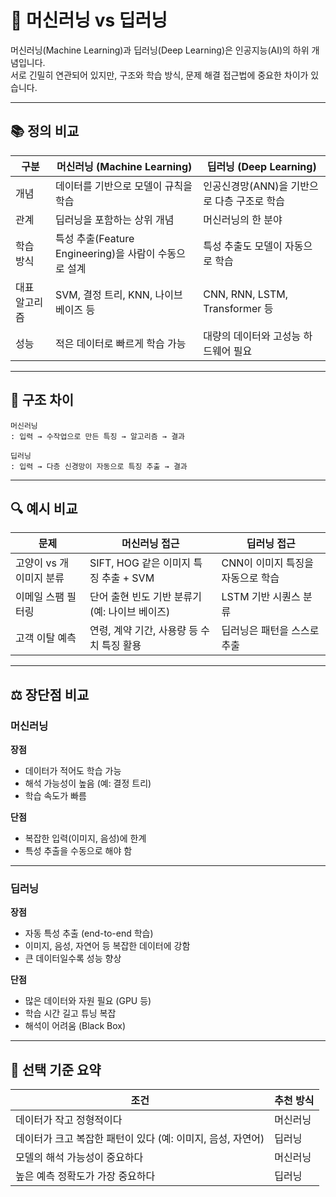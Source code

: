 # 🤖 머신러닝 vs 딥러닝

머신러닝(Machine Learning)과 딥러닝(Deep Learning)은 인공지능(AI)의 하위 개념입니다.  
서로 긴밀히 연관되어 있지만, 구조와 학습 방식, 문제 해결 접근법에 중요한 차이가 있습니다.

---

## 📚 정의 비교

| 구분 | 머신러닝 (Machine Learning) | 딥러닝 (Deep Learning) |
|------|-----------------------------|--------------------------|
| 개념 | 데이터를 기반으로 모델이 규칙을 학습 | 인공신경망(ANN)을 기반으로 다층 구조로 학습 |
| 관계 | 딥러닝을 포함하는 상위 개념 | 머신러닝의 한 분야 |
| 학습 방식 | 특성 추출(Feature Engineering)을 사람이 수동으로 설계 | 특성 추출도 모델이 자동으로 학습 |
| 대표 알고리즘 | SVM, 결정 트리, KNN, 나이브 베이즈 등 | CNN, RNN, LSTM, Transformer 등 |
| 성능 | 적은 데이터로 빠르게 학습 가능 | 대량의 데이터와 고성능 하드웨어 필요 |

---

## 🧠 구조 차이

```plaintext
머신러닝
: 입력 → 수작업으로 만든 특징 → 알고리즘 → 결과

딥러닝
: 입력 → 다층 신경망이 자동으로 특징 추출 → 결과
```

---

## 🔍 예시 비교

| 문제 | 머신러닝 접근 | 딥러닝 접근 |
|------|----------------|-------------|
| 고양이 vs 개 이미지 분류 | SIFT, HOG 같은 이미지 특징 추출 + SVM | CNN이 이미지 특징을 자동으로 학습 |
| 이메일 스팸 필터링 | 단어 출현 빈도 기반 분류기 (예: 나이브 베이즈) | LSTM 기반 시퀀스 분류 |
| 고객 이탈 예측 | 연령, 계약 기간, 사용량 등 수치 특징 활용 | 딥러닝은 패턴을 스스로 추출 |

---

## ⚖️ 장단점 비교

### 머신러닝

**장점**  
- 데이터가 적어도 학습 가능  
- 해석 가능성이 높음 (예: 결정 트리)  
- 학습 속도가 빠름

**단점**  
- 복잡한 입력(이미지, 음성)에 한계  
- 특성 추출을 수동으로 해야 함

---

### 딥러닝

**장점**  
- 자동 특성 추출 (end-to-end 학습)  
- 이미지, 음성, 자연어 등 복잡한 데이터에 강함  
- 큰 데이터일수록 성능 향상

**단점**  
- 많은 데이터와 자원 필요 (GPU 등)  
- 학습 시간 길고 튜닝 복잡  
- 해석이 어려움 (Black Box)

---

## 🔬 선택 기준 요약

| 조건 | 추천 방식 |
|------|-----------|
| 데이터가 작고 정형적이다 | 머신러닝 |
| 데이터가 크고 복잡한 패턴이 있다 (예: 이미지, 음성, 자연어) | 딥러닝 |
| 모델의 해석 가능성이 중요하다 | 머신러닝 |
| 높은 예측 정확도가 가장 중요하다 | 딥러닝 |
